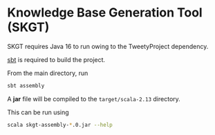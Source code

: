 # Knowledge Base Generation Tool (SKGT)

SKGT requires Java 16 to run owing to the TweetyProject dependency.

[sbt](https://www.scala-sbt.org/1.x/docs/Setup.html) is required to build the project.

From the main directory, run

```sh
sbt assembly
```

A **jar** file will be compiled to the `target/scala-2.13` directory.

This can be run using

```sh
scala skgt-assembly-*.0.jar --help
```
